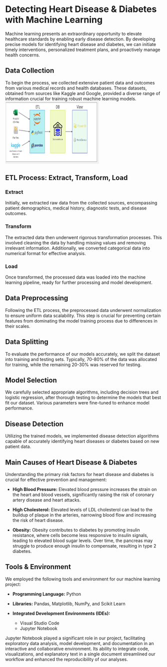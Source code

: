 # Detecting Heart Disease & Diabetes with Machine Learning

Machine learning presents an extraordinary opportunity to elevate healthcare standards by enabling early disease detection. By developing precise models for identifying heart disease and diabetes, we can initiate timely interventions, personalized treatment plans, and proactively manage health concerns.

## Data Collection

To begin the process, we collected extensive patient data and outcomes from various medical records and health databases. These datasets, obtained from sources like Kaggle and Google, provided a diverse range of information crucial for training robust machine learning models.
<img src="ETL.jpg" alt="ETL Process Image" width="300" height="200">
## ETL Process: Extract, Transform, Load

### Extract
Initially, we extracted raw data from the collected sources, encompassing patient demographics, medical history, diagnostic tests, and disease outcomes.

### Transform
The extracted data then underwent rigorous transformation processes. This involved cleaning the data by handling missing values and removing irrelevant information. Additionally, we converted categorical data into numerical format for effective analysis.

### Load
Once transformed, the processed data was loaded into the machine learning pipeline, ready for further processing and model development.

## Data Preprocessing

Following the ETL process, the preprocessed data underwent normalization to ensure uniform data scalability. This step is crucial for preventing certain features from dominating the model training process due to differences in their scales.

## Data Splitting

To evaluate the performance of our models accurately, we split the dataset into training and testing sets. Typically, 70-80% of the data was allocated for training, while the remaining 20-30% was reserved for testing.

## Model Selection

We carefully selected appropriate algorithms, including decision trees and logistic regression, after thorough testing to determine the models that best fit our dataset. Various parameters were fine-tuned to enhance model performance.

## Disease Detection

Utilizing the trained models, we implemented disease detection algorithms capable of accurately identifying heart diseases or diabetes based on new patient data.

## Main Causes of Heart Disease & Diabetes

Understanding the primary risk factors for heart disease and diabetes is crucial for effective prevention and management:

- **High Blood Pressure:** Elevated blood pressure increases the strain on the heart and blood vessels, significantly raising the risk of coronary artery disease and heart attacks.
  
- **High Cholesterol:** Elevated levels of LDL cholesterol can lead to the buildup of plaque in the arteries, narrowing blood flow and increasing the risk of heart disease.
  
- **Obesity:** Obesity contributes to diabetes by promoting insulin resistance, where cells become less responsive to insulin signals, leading to elevated blood sugar levels. Over time, the pancreas may struggle to produce enough insulin to compensate, resulting in type 2 diabetes.

## Tools & Environment

We employed the following tools and environment for our machine learning project:

- **Programming Language:** Python
  
- **Libraries:** Pandas, Matplotlib, NumPy, and Scikit Learn

- **Integrated Development Environments (IDEs):**
  - Visual Studio Code
  - Jupyter Notebook

Jupyter Notebook played a significant role in our project, facilitating exploratory data analysis, model development, and documentation in an interactive and collaborative environment. Its ability to integrate code, visualizations, and explanatory text in a single document streamlined our workflow and enhanced the reproducibility of our analyses.

